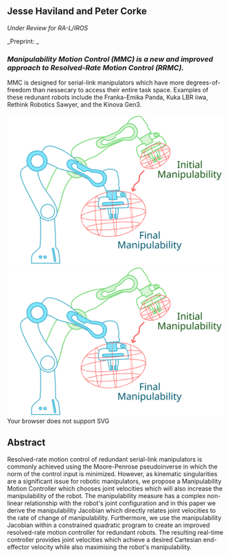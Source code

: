 ## Jesse Haviland and Peter Corke

_Under Review for RA-L/IROS_

_Preprint: _

### _Manipulability Motion Control (MMC) is a new and improved approach to Resolved-Rate Motion Control (RRMC)._

MMC is designed for serial-link manipulators which have more degrees-of-freedom than nessecary to access their entire task space. Examples of these redunant robots include the Franka-Emika Panda, Kuka LBR iiwa, Rethink Robotics Sawyer, and the Kinova Gen3.

![Cover](https://github.com/jhavl/mmc/blob/master/images/cover_lite.svg)
<img src="https://github.com/jhavl/mmc/blob/master/images/cover_lite.svg"/>
<object type="image/svg" data="https://github.com/jhavl/mmc/blob/master/images/cover_lite.svg">
  Your browser does not support SVG
</object>

## Abstract
Resolved-rate motion control of redundant serial-link manipulators is commonly achieved using the Moore-Penrose pseudoinverse in which the norm of the control input is minimized. However, as kinematic singularities are a significant issue for robotic manipulators, we propose a Manipulability Motion Controller which chooses joint velocities which will also increase the manipulability of the robot. The manipulability measure has a complex non-linear relationship with the robot's joint configuration and in this paper we derive the manipulability Jacobian which directly relates joint velocities to the rate of change of  manipulability. Furthermore, we use the manipulability Jacobian within a constrained quadratic program to create an improved resolved-rate motion controller for redundant robots. The resulting real-time controller provides joint velocities which achieve a desired Cartesian end-effector velocity while also maximising the robot's manipulability.



